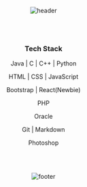 <div align=center>
  
  ![header](https://capsule-render.vercel.app/api?type=wave&color=gradient&height=300&section=header&text=Byeongmin%20Jeon&fontSize=40&fontColor=FFFFFF)

  <br>
  <br>
  
  <h3>Tech Stack</h3>

  Java | C | C++ | Python

  HTML | CSS | JavaScript
  
  Bootstrap | React(Newbie)
  
  PHP
  
  Oracle

  Git | Markdown

  Photoshop
  
  
  <br>
  <br>

  ![footer](https://capsule-render.vercel.app/api?type=wave&color=gradient&height=150&section=footer)
</div>

